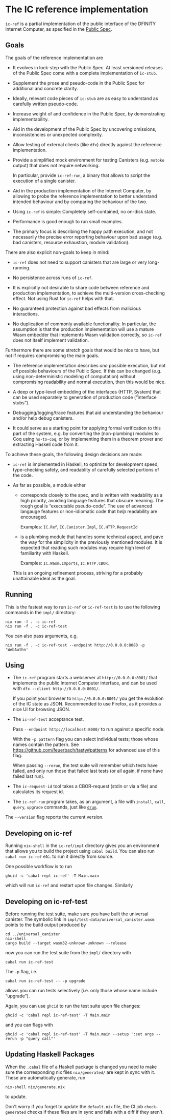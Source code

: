 The IC reference implementation
===============================

`ic-ref` is a partial implementation of the public interface of the DFINITY
Internet Computer, as specified in the [Public Spec].

[Public Spec]: https://docs.dfinity.systems/spec/public/

Goals
-----

The goals of the reference implementation are

 * It evolves in lock-step with the Public Spec. At least versioned releases of
   the Public Spec come with a complete implementation of `ic-stub`.

 * Supplement the prose and pseudo-code in the Public Spec for additional and
   concrete clarity.

 * Ideally, relevant code pieces of `ic-stub` are as easy to understand as
   carefully written pseudo-code.

 * Increase weight of and confidence in the Public Spec, by demonstrating
   implementability.

 * Aid in the development of the Public Spec by uncovering omissions,
   inconsistencies or unexpected complexity.

 * Allow testing of external clients (like `dfx`) directly against the
   reference implementation.

 * Provide a simplified mock environment for testing Canisters (e.g. `motoko`
   output) that does not require networking.

   In particular, provide `ic-ref-run`, a binary that allows to script the
   execution of a single canister.

 * Aid in the production implementation of the Internet Computer, by allowing
   to probe the reference implementation to better understand intended
   behaviour and by comparing the behaviour of the two.

 * Using `ic-ref` is simple: Completely self-contained, no on-disk state.

 * Performance is good enough to run small examples.

 * The primary focus is describing the happy path execution, and not
   necessarily the precise error reporting behaviour upon bad usage (e.g. bad
   canisters, resource exhaustion, module validation).

There are also explicit non-goals to keep in mind:

 * `ic-ref` does not need to support canisters that are large or very
   long-running.

 * No persistence across runs of `ic-ref`.

 * It is explicitly not desirable to share code between reference and
   production implementation, to achieve the multi-version cross-checking
   effect. Not using Rust for `ic-ref` helps with that.

 * No guaranteed protection against bad effects from malicious interactions.

 * No duplication of commonly available functionality. In particular, the
   assumption is that the production implementation will use a mature Wasm
   embedder that implements Wasm validation correctly, so `ic-ref` does not
   itself implement validation.

Furthermore there are some stretch goals that would be nice to have, but not if
requires compromising the main goals.

 * The reference implementation describes _one_ possible execution, but not
   _all_ possible behaviours of the Public Spec. If this can be changed (e.g.
   using non-deterministic modeling of computation) without compromising
   readability and normal execution, then this would be nice.

 * A deep or type-level embedding of the interfaces (HTTP, System) that can be
   used separately to  generation of production code (“interface stubs”).

 * Debugging/logging/trace features that aid understanding the behaviour and/or
   help debug canisters.

 * It could serve as a starting point for applying formal verification to this
   part of the system, e.g. by converting the (non-plumbing) modules to Coq
   using `hs-to-coq`, or by implementing them in a theorem prover and
   extracting Haskell code from it.

To achieve these goals, the following design decisions are made:

 * `ic-ref` is implemented in Haskell, to optimize for development speed,
   type-checking safety, and readablity of carefully selected portions of the
   code.

 * As far as possible, a module either

   - corresponds closely to the spec, and is written with readability as a high
     priority, avoiding language features that obscure meaning. The rough goal
     is “executable pseudo-code”. The use of advanced langauge features or non-idiomatic
     code that _help_ readability are encouraged.

     Examples: `IC.Ref`, `IC.Canister.Impl`, `IC.HTTP.RequestId`

   - is a plumbing module that handles some technical aspect, and pave the way
     for the simplicity in the previously mentioned modules. It is expected
     that reading such modules may require high level of familiarity with Haskell.

     Examples: `IC.Wasm.Imports`, `IC.HTTP.CBOR`.

   This is an ongoing refinement process, striving for a probably unattainable
   ideal as the goal.

Running
-------

This is the fastest way to run `ic-ref` or `ic-ref-test` is to use the
following commands in the `impl/` directory:

    nix run -f . -c ic-ref
    nix run -f . -c ic-ref-test

You can also pass arguments, e.g.

    nix run -f . -c ic-ref-test --endpoint http://0.0.0.0:8080 -p 'WebAuthn'

Using
-----

* The `ic-ref` program starts a webserver at `http://0.0.0.0:8001/` that implements the public
  Internet Computer interface, and can be used with `dfx --client http://0.0.0.0:8001/`.

  If you point your browser to `http://0.0.0.0:8001/` you get the evolution of
  the IC state as JSON. Recommended to use Firefox, as it provides a nice UI for
  browsing JSON.

* The `ic-ref-test` acceptance test.

  Pass `--endpoint http://localhost:8080/` to run against a specific node.

  With the `-p pattern` flag you can select individual tests; those whose names
  contain the pattern. See https://github.com/feuerbach/tasty#patterns for
  advanced use of this flag.

  When passing `--rerun`, the test suite will remember which tests have failed,
  and only run those that failed last tests (or all again, if none have failed
  last run).

* The `ic-request-id` tool takes a CBOR-request (stdin or via a file) and
  calculates its request id.

* The `ic-ref-run` program takes, as an argument, a file with `install`, `call`,
  `query`, `upgrade` commands, just like
  [`drun`](https://github.com/dfinity-lab/dfinity/tree/master/rs/drun/).

The `--version` flag reports the current version.

Developing on ic-ref
---------------------

Running `nix-shell` in the `ic-ref/impl` directory gives you an environment
that allows you to build the project using `cabal build`. You can also run
`cabal run ic-ref` etc. to run it directly from source.

One possible workflow is to run

    ghcid -c 'cabal repl ic-ref' -T Main.main

which will run `ic-ref` and restart upon file changes.  Similarly

Developing on ic-ref-test
-------------------------

Before running the test suite, make sure you have built the universal canister.
The symbolic link in `impl/test-data/universal_canister.wasm` points to the
build output produced by

    cd ../universal_canister
    nix-shell
    cargo build --target wasm32-unknown-unknown --release

now you can run the test suite from the `impl/` directory with

    cabal run ic-ref-test

The `-p` flag, i.e.

    cabal run ic-ref-test -- -p upgrade

allows you can run tests selectively (i.e. only those whose name include
“upgrade”).

Again, you can use `ghcid` to run the test suite upon file changes:

    ghcid -c 'cabal repl ic-ref-test' -T Main.main

and you can flags with

    ghcid -c 'cabal repl ic-ref-test' -T Main.main --setup ':set args --rerun -p "query call"'


Updating Haskell Packages
-------------------------

When the `.cabal` file of a Haskell package is changed you need to make sure the
corresponding nix files `nix/generated/` are kept in sync with it. These are
automatically generate, run

    nix-shell nix/generate.nix

to update.

Don't worry if you forget to update the `default.nix` file, the CI job
`check-generated` checks if these files are in sync and fails with a diff if
they aren't.
